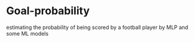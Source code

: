 # Goal-probability
estimating the probability of being scored by a football player 
by MLP and some ML models 
